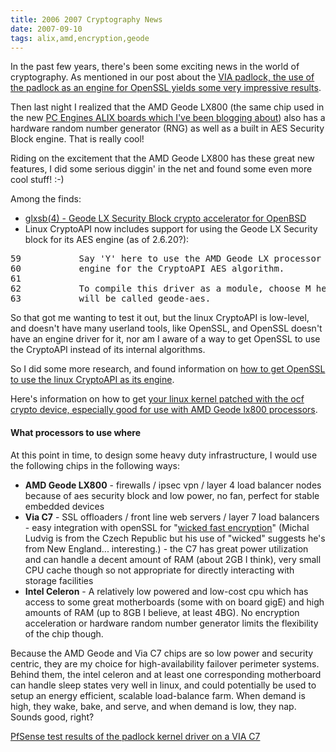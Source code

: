 ```yaml
---
title: 2006 2007 Cryptography News
date: 2007-09-10
tags: alix,amd,encryption,geode
---
```

In the past few years, there's been some exciting news in the world of cryptography. As mentioned in our post about the <a href="http://www.docunext.com/2007/09/via-padlock.html">VIA padlock, the use of the padlock as an engine for OpenSSL yields some very impressive results</a>.

Then last night I realized that the AMD Geode LX800 (the same chip used in the new <a href="http://www.docunext.com/2007/07/alix.html">PC Engines ALIX boards which I've been blogging about</a>) also has a hardware random number generator (RNG) as well as a built in AES Security Block engine. That is really cool!

Riding on the excitement that the AMD Geode LX800 has these great new features, I did some serious diggin' in the net and found some even more cool stuff! :-)

Among the finds:

* <a href="http://www.openbsd.org/cgi-bin/man.cgi?query=glxsb&sektion=4&arch=i386">glxsb(4) - Geode LX Security Block crypto accelerator for OpenBSD</a>
* Linux CryptoAPI now includes support for using the Geode LX Security block for its AES engine (as of 2.6.20?):

<pre>
59           Say 'Y' here to use the AMD Geode LX processor on-board AES
60           engine for the CryptoAPI AES algorithm.
61
62           To compile this driver as a module, choose M here: the module
63           will be called geode-aes.</pre>

So that got me wanting to test it out, but the linux CryptoAPI is low-level, and doesn't have many userland tools, like OpenSSL, and OpenSSL doesn't have an engine driver for it, nor am I aware of a way to get OpenSSL to use the CryptoAPI instead of its internal algorithms.

So I did some more research, and found information on <a href="http://ocf-linux.sourceforge.net/">how to get OpenSSL to use the linux CryptoAPI as its engine</a>.

Here's information on how to get <a href="http://www.docunext.com/wiki/My_Notes_on_Patching_2.6.22_with_OCF">your linux kernel patched with the ocf crypto device, especially good for use with AMD Geode lx800 processors</a>.

#### What processors to use where

At this point in time, to design some heavy duty infrastructure, I would use the following chips in the following ways:

* **AMD Geode LX800** - firewalls / ipsec vpn / layer 4 load balancer nodes because of aes security block and low power, no fan, perfect for stable embedded devices
* **Via C7** - SSL offloaders / front line web servers / layer 7 load balancers - easy integration with openSSL for "<a href="http://www.logix.cz/michal/doc/article.xp/padlock-en">wicked fast encryption</a>" (Michal Ludvig is from the Czech Republic but his use of "wicked" suggests he's from New England... interesting.) - the C7 has great power utilization and can handle a decent amount of RAM (about 2GB I think), very small CPU cache though so not appropriate for directly interacting with storage facilities
* **Intel Celeron** - A relatively low powered and low-cost cpu which has access to some great motherboards (some with on board gigE) and high amounts of RAM (up to 8GB I believe, at least 4BG). No encryption acceleration or hardware random number generator limits the flexibility of the chip though.

Because the AMD Geode and Via C7 chips are so low power and security centric, they are my choice for high-availability failover perimeter systems. Behind them, the intel celeron and at least one corresponding motherboard can handle sleep states very well in linux, and could potentially be used to setup an energy efficient, scalable load-balance farm. When demand is high, they wake, bake, and serve, and when demand is low, they nap. Sounds good, right?

<a href="http://www.docunext.com/wiki/PfSense_test_results_of_the_padlock_kernel_driver_on_a_VIA_C7">PfSense test results of the padlock kernel driver on a VIA C7</a>

